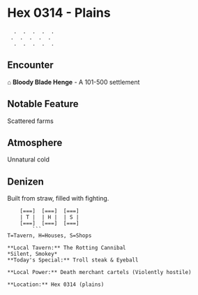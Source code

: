 # Hex 0314 - Plains
```
  .  .  .  .  .
 .  .  .  .  .
  .  .  .  .  .
```

## Encounter

⌂ **Bloody Blade Henge** - A 101-500 settlement

## Notable Feature

Scattered farms

## Atmosphere

Unnatural cold

## Denizen

Built from straw, filled with fighting.

```
    [===]  [===]  [===]
    | T |  | H |  | S |
    [===]  [===]  [===]
        ```
T=Tavern, H=Houses, S=Shops

**Local Tavern:** The Rotting Cannibal
*Silent, Smokey*
**Today's Special:** Troll steak & Eyeball

**Local Power:** Death merchant cartels (Violently hostile)

**Location:** Hex 0314 (plains)
